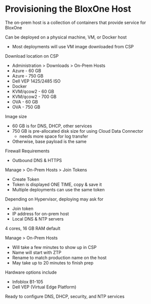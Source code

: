 # Provisioning the BloxOne Host

The on-prem host is a collection of containers that provide service for BloxOne

Can be deployed on a physical machine, VM, or Docker host
* Most deployments will use VM image downloaded from CSP

Download location on CSP
* Administration > Downloads > On-Prem Hosts
* Azure - 60 GB
* Azure - 750 GB
* Dell VEP 1425/2485 ISO
* Docker
* KVM/qcow2 - 60 GB
* KVM/qcow2 - 700 GB
* OVA - 60 GB
* OVA - 750 GB

Image size
* 60 GB is for DNS, DHCP, other services
* 750 GB is pre-allocated disk size for using Cloud Data Connector
  * needs more space for log transfer
* Otherwise, base payload is the same

Firewall Requirements
* Outbound DNS & HTTPS

Manage > On-Prem Hosts > Join Tokens
* Create Token
* Token is displayed ONE TIME, copy & save it
* Multiple deployments can use the same token

Depending on Hypervisor, deploying may ask for
* Join token
* IP address for on-prem host
* Local DNS & NTP servers

4 cores, 16 GB RAM default

Manage > On-Prem Hosts
* Will take a few minutes to show up in CSP
* Name will start with ZTP
* Rename to match production name on the host
* May take up to 20 minutes to finish prep

Hardware options include
* Infoblox B1-105
* Dell VEP (Virtual Edge Platform)

Ready to configure DNS, DHCP, security, and NTP services

